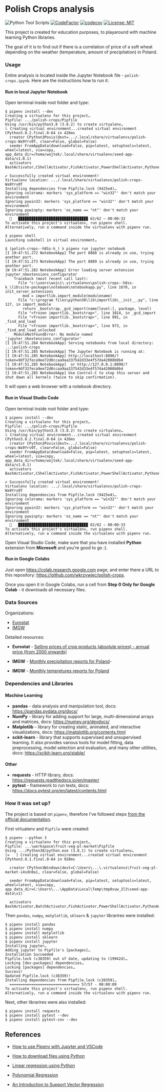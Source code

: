 # Polish Crops analysis
![Python Tool Scripts](https://github.com/wkrzywiec/polish-crops/workflows/Python%20Tool%20Scripts/badge.svg) [![CodeFactor](https://www.codefactor.io/repository/github/wkrzywiec/polish-crops/badge)](https://www.codefactor.io/repository/github/wkrzywiec/polish-crops) [![codecov](https://codecov.io/gh/wkrzywiec/polish-crops/branch/master/graph/badge.svg)](https://codecov.io/gh/wkrzywiec/polish-crops) [![License: MIT](https://img.shields.io/badge/License-MIT-yellow.svg)](https://opensource.org/licenses/MIT)

This project is created for education purposes, to playaround with machine learning Python libraries.

The goal of it is to find out if there is a correlation of price of a soft wheat depending on the weather (temperature, amount of precipitation) in Poland.

### Usage

Entire analysis is located inside the Jupyter Notebook file - `polish-crops.ipynb`. Here are the instructions how to run it:

#### Run in local Jupyter Notebook

Open terminal inside root folder and type:

```console
$ pipenv install --dev
Creating a virtualenv for this project…
Pipfile: .../polish-crops/Pipfile
Using /usr/bin/python3.8 (3.8.2) to create virtualenv…
⠧ Creating virtual environment...created virtual environment CPython3.8.2.final.0-64 in 426ms
  creator CPython3Posix(dest=.../.local/share/virtualenvs/polish-crops-Wa9Yrv0T, clear=False, global=False)
  seeder FromAppData(download=False, pip=latest, setuptools=latest, wheel=latest, via=copy, app_data_dir=/home/wojtek/.local/share/virtualenv/seed-app-data/v1.0.1)
  activators BashActivator,CShellActivator,FishActivator,PowerShellActivator,PythonActivator,XonshActivator

✔ Successfully created virtual environment! 
Virtualenv location: .../.local/share/virtualenvs/polish-crops-Wa9Yrv0T
Installing dependencies from Pipfile.lock (9425e4)…
Ignoring colorama: markers 'sys_platform == "win32"' don't match your environment
Ignoring pywin32: markers 'sys_platform == "win32"' don't match your environment
Ignoring pywinpty: markers 'os_name == "nt"' don't match your environment
  🐍   ▉▉▉▉▉▉▉▉▉▉▉▉▉▉▉▉▉▉▉▉▉▉▉▉▉▉▉▉▉▉▉▉ 62/62 — 00:00:33
To activate this project's virtualenv, run pipenv shell.
Alternatively, run a command inside the virtualenv with pipenv run.

$ pipenv shell
Launching subshell in virtual environment…

$ (polish-crops--h8Ss-k_) λ pipenv run jupyter notebook
[I 19:47:51.272 NotebookApp] The port 8888 is already in use, trying another port.
[I 19:47:51.273 NotebookApp] The port 8889 is already in use, trying another port.
[W 19:47:51.282 NotebookApp] Error loading server extension jupyter_nbextensions_configurator
    Traceback (most recent call last):
      File "c:\users\wojci\.virtualenvs\polish-crops--h8ss-k_\lib\site-packages\notebook\notebookapp.py", line 1670, in init_server_extensions
        mod = importlib.import_module(modulename)
      File "c:\program files\python38\lib\importlib\__init__.py", line 127, in import_module
        return _bootstrap._gcd_import(name[level:], package, level)
      File "<frozen importlib._bootstrap>", line 1014, in _gcd_import
      File "<frozen importlib._bootstrap>", line 991, in _find_and_load
      File "<frozen importlib._bootstrap>", line 973, in _find_and_load_unlocked
    ModuleNotFoundError: No module named 'jupyter_nbextensions_configurator'
[I 19:47:51.284 NotebookApp] Serving notebooks from local directory: ...\polish-crops
[I 19:47:51.285 NotebookApp] The Jupyter Notebook is running at:
[I 19:47:51.285 NotebookApp] http://localhost:8890/?token=9df32feca9ee72d0ccaa9aa337542d33e4f57da42008b0b4
[I 19:47:51.285 NotebookApp]  or http://127.0.0.1:8890/?token=9df32feca9ee72d0ccaa9aa337542d33e4f57da42008b0b4
[I 19:47:51.285 NotebookApp] Use Control-C to stop this server and shut down all kernels (twice to skip confirmation).
```

It will open a web browser with a notebook directory.

#### Run in Visual Studio Code

Open terminal inside root folder and type:

```console
$ pipenv install --dev
Creating a virtualenv for this project…
Pipfile: .../polish-crops/Pipfile
Using /usr/bin/python3.8 (3.8.2) to create virtualenv…
⠧ Creating virtual environment...created virtual environment CPython3.8.2.final.0-64 in 426ms
  creator CPython3Posix(dest=.../.local/share/virtualenvs/polish-crops-Wa9Yrv0T, clear=False, global=False)
  seeder FromAppData(download=False, pip=latest, setuptools=latest, wheel=latest, via=copy, app_data_dir=/home/wojtek/.local/share/virtualenv/seed-app-data/v1.0.1)
  activators BashActivator,CShellActivator,FishActivator,PowerShellActivator,PythonActivator,XonshActivator

✔ Successfully created virtual environment! 
Virtualenv location: .../.local/share/virtualenvs/polish-crops-Wa9Yrv0T
Installing dependencies from Pipfile.lock (9425e4)…
Ignoring colorama: markers 'sys_platform == "win32"' don't match your environment
Ignoring pywin32: markers 'sys_platform == "win32"' don't match your environment
Ignoring pywinpty: markers 'os_name == "nt"' don't match your environment
  🐍   ▉▉▉▉▉▉▉▉▉▉▉▉▉▉▉▉▉▉▉▉▉▉▉▉▉▉▉▉▉▉▉▉ 62/62 — 00:00:33
To activate this project's virtualenv, run pipenv shell.
Alternatively, run a command inside the virtualenv with pipenv run.
```

Open Visual Studio Code, make sure that you have installed **Python** extension from **Microsoft** and you're good to go :).

#### Run in Google Colabs

Just open https://colab.research.google.com page, and enter there a URL to this repository: https://github.com/wkrzywiec/polish-crops.

Once you open it in Google Colabs, run a cell from **Step 0 Only for Google Colab** - it downloads all necessary files.

### Data Sources

Organizations:

* [Eurostat](https://ec.europa.eu/eurostat/data/database)
* [IMGW](https://danepubliczne.imgw.pl)

Detailed resources:

* **Eurostat** - [Selling prices of crop products (absolute prices) - annual price (from 2000 onwards)](https://ec.europa.eu/eurostat/data/database?p_p_id=NavTreeportletprod_WAR_NavTreeportletprod_INSTANCE_nPqeVbPXRmWQ&p_p_lifecycle=0&p_p_state=pop_up&p_p_mode=view&p_p_col_id=column-2&p_p_col_pos=1&p_p_col_count=2&_NavTreeportletprod_WAR_NavTreeportletprod_INSTANCE_nPqeVbPXRmWQ_nodeInfoService=true&nodeId=98243)

* **IMGW** - [Monthly precipitation reports for Poland](https://dane.imgw.pl/data/dane_pomiarowo_obserwacyjne/dane_meteorologiczne/miesieczne/opad/)- 

* **IMGW** - [Monthly tempretures reports for Poland](https://dane.imgw.pl/data/dane_pomiarowo_obserwacyjne/dane_meteorologiczne/miesieczne/klimat/)

### Dependencies and Libraries

#### Machine Learning

* **pandas** - data analysis and manipulation tool, docs: https://pandas.pydata.org/docs/
* **NumPy** - library for adding support for large, multi-dimensional arrays and matrices, docs: https://numpy.org/devdocs/
* **Matplotlib** - library for creating static, animated, and interactive visualizations, docs: https://matplotlib.org/contents.html
* **sckit-learn** - library that supports supervised and unsupervised learning. It also provides various tools for model fitting, data preprocessing, model selection and evaluation, and many other utilities, docs: https://scikit-learn.org/stable/

#### Other

* **requests** - HTTP library, docs: https://requests.readthedocs.io/en/master/
* **pytest** - framework to run tests, docs: https://docs.pytest.org/en/latest/contents.html

### How it was set up?

The project is based on `pipenv`, therefore I've followed steps [from the official documentation](https://pipenv-fork.readthedocs.io/en/latest/basics.html).

First virtualenv and `Pipfile` were created:
```console
$ pipenv --python 3
Creating a virtualenv for this project…
Pipfile: ...\workspace\fruit-veg-pl-market\Pipfile
Using .../Python38/python.exe (3.8.1) to create virtualenv…
[=   ] Creating virtual environment...created virtual environment CPython3.8.1.final.0-64 in 928ms

  creator CPython3Windows(dest=C:\Users\...\.virtualenvs\fruit-veg-pl-market-i4sdn0a1, clear=False, global=False)

  seeder FromAppData(download=False, pip=latest, setuptools=latest, wheel=latest, via=copy, app_data_dir=C:\Users\...\AppData\Local\Temp\tmp8suw_2l3\seed-app-data\v1)

  activators BashActivator,BatchActivator,FishActivator,PowerShellActivator,PythonActivator,XonshActivator
```

Then `pandas`, `numpy`, `matplotlib`,  `sklearn` & `jupyter` librarires were installed:

```console
$ pipenv install pandas
$ pipenv install numpy
$ pipenv install matplotlib
$ pipenv install sklearn
$ pipenv install jupyter
Installing jupyter…
Adding jupyter to Pipfile's [packages]…
Installation Succeeded
Pipfile.lock (c38359) out of date, updating to (19942d)…
Locking [dev-packages] dependencies…
Locking [packages] dependencies…
Success!
Updated Pipfile.lock (c38359)!
Installing dependencies from Pipfile.lock (c38359)…
  ================================ 57/57 - 00:00:09
To activate this project's virtualenv, run pipenv shell.
Alternatively, run a command inside the virtualenv with pipenv run.
```

Next, other librarires were also installed:

```console
$ pipenv install requests
$ pipenv install pytest --dev
$ pipenv install pytest-cov --dev
```

## References

* [How to use Pipenv with Jupyter and VSCode](https://towardsdatascience.com/how-to-use-pipenv-with-jupyter-and-vscode-ae0e970df486)

* [How to download files using Python](https://towardsdatascience.com/how-to-download-files-using-python-ffbca63beb5c)

* [Linear regression using Python](https://towardsdatascience.com/linear-regression-using-python-b136c91bf0a2)

* [Polynomial Regression](https://towardsdatascience.com/polynomial-regression-bbe8b9d97491)

* [An Introduction to Support Vector Regression](https://towardsdatascience.com/an-introduction-to-support-vector-regression-svr-a3ebc1672c2)